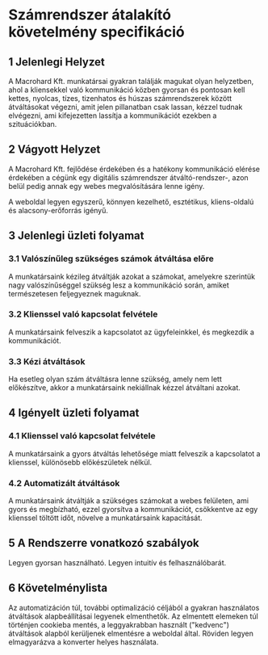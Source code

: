 # Számrendszer átalakító követelmény specifikáció

## 1 Jelenlegi Helyzet

A Macrohard Kft. munkatársai gyakran találják magukat olyan helyzetben, ahol a kliensekkel való kommunikáció közben gyorsan és pontosan kell kettes, nyolcas, tízes, tizenhatos és húszas számrendszerek között átváltásokat végezni, amit jelen pillanatban csak lassan, kézzel tudnak elvégezni, ami kifejezetten lassítja a kommunikációt ezekben a szituációkban.

## 2 Vágyott Helyzet

A Macrohard Kft. fejlődése érdekében és a hatékony kommunikáció elérése érdekében a cégünk egy digitális számrendszer átváltó-rendszer-, azon belül pedig annak egy webes megvalósítására lenne igény.

A weboldal legyen egyszerű, könnyen kezelhető, esztétikus, kliens-oldalú és alacsony-erőforrás igényű.

## 3 Jelenlegi üzleti folyamat

### 3.1 Valószínűleg szükséges számok átváltása előre

A munkatársaink kézileg átváltják azokat a számokat, amelyekre szerintük nagy valószínűséggel szükség lesz a kommunikáció során, amiket természetesen feljegyeznek maguknak.

### 3.2 Klienssel való kapcsolat felvétele

A munkatársaink felveszik a kapcsolatot az ügyfeleinkkel, és megkezdik a kommunikációt.

### 3.3 Kézi átváltások

Ha esetleg olyan szám átváltásra lenne szükség, amely nem lett előkészítve, akkor a munkatársaink nekiállnak kézzel átváltani azokat.

## 4 Igényelt üzleti folyamat

### 4.1 Klienssel való kapcsolat felvétele

A munkatársaink a gyors átváltás lehetősége miatt felveszik a kapcsolatot a klienssel, különösebb előkészületek nélkül.

### 4.2 Automatizált átváltások

A munkatársaink átváltják a szükséges számokat a webes felületen, ami gyors és megbízható, ezzel gyorsítva a kommunikációt, csökkentve az egy klienssel töltött időt, növelve a munkatársaink kapacitását. 

## 5 A Rendszerre vonatkozó szabályok

Legyen gyorsan használható.
Legyen intuitív és felhasználóbarát.

## 6 Követelménylista

Az automatizáción túl, további optimalizáció céljából a gyakran használatos átváltások alapbeállításai legyenek elmenthetők. 
Az elmentett elemeken túl történjen cookieba mentés, a leggyakrabban használt ("kedvenc") átváltások alapból kerüljenek elmentésre a weboldal által.
Röviden legyen elmagyarázva a konverter helyes használata.
